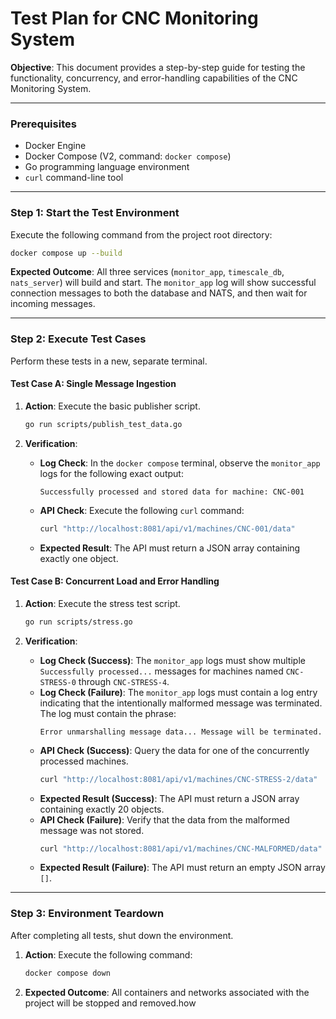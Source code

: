 # Test Plan for CNC Monitoring System

**Objective**: This document provides a step-by-step guide for testing the functionality, concurrency, and error-handling capabilities of the CNC Monitoring System.

---

### Prerequisites

-   Docker Engine
-   Docker Compose (V2, command: `docker compose`)
-   Go programming language environment
-   `curl` command-line tool

---

### Step 1: Start the Test Environment

Execute the following command from the project root directory:

```bash
docker compose up --build
```

**Expected Outcome**: All three services (`monitor_app`, `timescale_db`, `nats_server`) will build and start. The `monitor_app` log will show successful connection messages to both the database and NATS, and then wait for incoming messages.

---

### Step 2: Execute Test Cases

Perform these tests in a new, separate terminal.

#### Test Case A: Single Message Ingestion

1.  **Action**: Execute the basic publisher script.
    ```bash
    go run scripts/publish_test_data.go
    ```

2.  **Verification**:
    -   **Log Check**: In the `docker compose` terminal, observe the `monitor_app` logs for the following exact output:
        ```log
        Successfully processed and stored data for machine: CNC-001
        ```
    -   **API Check**: Execute the following `curl` command:
        ```bash
        curl "http://localhost:8081/api/v1/machines/CNC-001/data"
        ```
    -   **Expected Result**: The API must return a JSON array containing exactly one object.

#### Test Case B: Concurrent Load and Error Handling

1.  **Action**: Execute the stress test script.
    ```bash
    go run scripts/stress.go
    ```

2.  **Verification**:
    -   **Log Check (Success)**: The `monitor_app` logs must show multiple `Successfully processed...` messages for machines named `CNC-STRESS-0` through `CNC-STRESS-4`.
    -   **Log Check (Failure)**: The `monitor_app` logs must contain a log entry indicating that the intentionally malformed message was terminated. The log must contain the phrase:
        ```log
        Error unmarshalling message data... Message will be terminated.
        ```
    -   **API Check (Success)**: Query the data for one of the concurrently processed machines.
        ```bash
        curl "http://localhost:8081/api/v1/machines/CNC-STRESS-2/data"
        ```
    -   **Expected Result (Success)**: The API must return a JSON array containing exactly 20 objects.
    -   **API Check (Failure)**: Verify that the data from the malformed message was not stored.
        ```bash
        curl "http://localhost:8081/api/v1/machines/CNC-MALFORMED/data"
        ```
    -   **Expected Result (Failure)**: The API must return an empty JSON array `[]`.

---

### Step 3: Environment Teardown

After completing all tests, shut down the environment.

1.  **Action**: Execute the following command:
    ```bash
    docker compose down
    ```

2.  **Expected Outcome**: All containers and networks associated with the project will be stopped and removed.how
